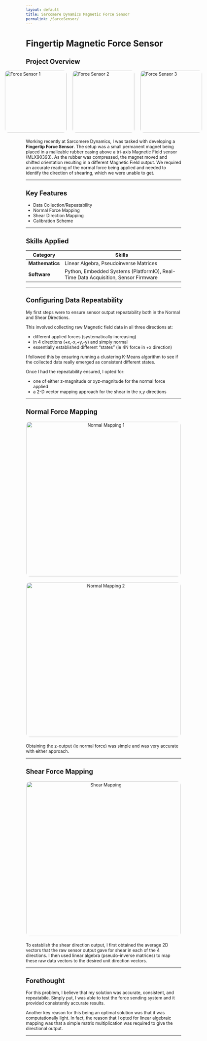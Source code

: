 ```yaml
---
layout: default
title: Sarcomere Dynamics Magnetic Force Sensor
permalink: /SarcoSensor/
---
```


# Fingertip Magnetic Force Sensor

## Project Overview


<div style="display: flex; justify-content: center; gap: 20px; margin-bottom: 20px;">
  <img src="{{ '/docs/assets/force sensor1.png' | relative_url }}" alt="Force Sensor 1" style="width: 200px; border-radius: 10px;">
  <img src="{{ '/docs/assets/force sensor2.png' | relative_url }}" alt="Force Sensor 2" style="width: 200px; border-radius: 10px;">
  <img src="{{ '/docs/assets/force sensor3.png' | relative_url }}" alt="Force Sensor 3" style="width: 200px; border-radius: 10px;">
</div>




Working recently at Sarcomere Dynamics, I was tasked with developing a **Fingertip Force Sensor**. The setup was a small permanent magnet being placed in a malleable rubber casing above a tri-axis Magnetic Field sensor (MLX90393). As the rubber was compressed, the magnet moved and shifted orientation resulting in a different Magnetic Field output. We required an accurate reading of the normal force being applied and needed to identify the direction of shearing, which we were unable to get.


---

## Key Features
- Data Collection/Repeatability
- Normal Force Mapping
- Shear Direction Mapping
- Calibration Scheme

---

## Skills Applied

| **Category**    | **Skills**                                                                 |
|------------------|---------------------------------------------------------------------------|
| **Mathematics**  | Linear Algebra, Pseudoinverse Matrices                            |
| **Software**     | Python, Embedded Systems (PlatformIO), Real-Time Data Acquisition, Sensor Firmware |

---

## Configuring Data Repeatability
My first steps were to ensure sensor output repeatability both in the Normal and Shear Directions. 

This involved collecting raw Magnetic field data in all three directions at:
- different applied forces (systematically increasing) 
- in 4 directions (+x,-x,+y,-y) and simply normal 
- essentially established different “states”  (ie 4N force in +x direction)

I followed this by ensuring running a clustering K-Means algorithm to see if the collected data really emerged as consistent different states.

Once I had the repeatability ensured, I opted for:
- one of either z-magnitude or xyz-magnitude for the normal force applied
-  a 2-D vector mapping approach for the shear in the x,y directions 



---
## Normal Force Mapping

<div style="text-align: center; margin: 20px 0;">
    <img src="{{ '/docs/assets/Normal Force Mapping1.png' | relative_url }}" alt="Normal Mapping 1" style="width: 500px; border-radius: 10px;">
</div>

<div style="text-align: center; margin: 20px 0;">
    <img src="{{ '/docs/assets/Normal Force Mapping2.png' | relative_url }}" alt="Normal Mapping 2" style="width: 500px; border-radius: 10px;">
</div>



Obtaining the z-output (ie normal force) was simple and was very accurate with either approach.

---
## Shear Force Mapping


<div style="text-align: center; margin: 20px 0;">
    <img src="{{ '/docs/assets/Shear Mapping.png' | relative_url }}" alt="Shear Mapping" style="width: 500px; border-radius: 10px;">
</div>

To establish the shear direction output, I first obtained the average 2D vectors that the raw sensor output  gave for shear in each of the 4 directions.  I then used linear algebra (pseudo-inverse matrices) to map these raw data vectors to the desired unit direction vectors. 

---

## Forethought

For this problem, I believe that my solution was accurate, consistent, and repeatabile. Simply put, I was able to test the force sending system and it provided consistently accurate results. 

Another key reason for this being an optimal solution was that it was computationally light. In fact, the reason that I opted for linear algebraic mapping was that a simple matrix multiplication was required to give the directional output.

---
